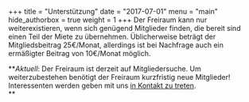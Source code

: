 +++
title = "Unterstützung"
date = "2017-07-01"
menu = "main"
hide_authorbox = true
weight = 1
+++
Der Freiraum kann nur weiterexistieren, wenn sich genügend Mitglieder finden,
die bereit sind einen Teil der Miete zu übernehmen. Üblicherweise beträgt der
Mitgliedsbeitrag 25€/Monat, allerdings ist bei Nachfrage auch ein ermäßigter
Beitrag von 10€/Monat möglich.

**_Aktuell_: Der Freiraum ist derzeit auf Mitgliedersuche. Um weiterzubestehen benötigt der Freiraum kurzfristig neue Mitglieder!  
Interessenten werden geben mit uns [in Kontakt zu
treten](http://frrm.leinno.com/?page_id=7).  
**

